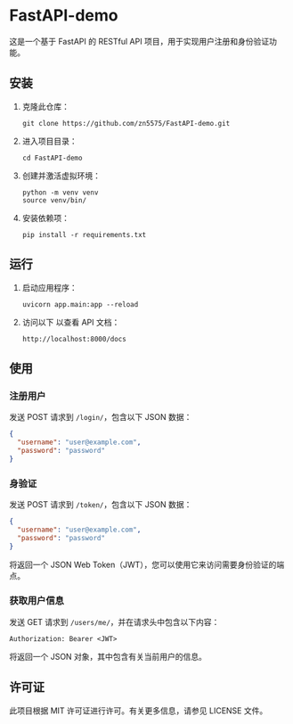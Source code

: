 # FastAPI-demo

这是一个基于 FastAPI 的 RESTful API 项目，用于实现用户注册和身份验证功能。

## 安装

1. 克隆此仓库：

   ```
   git clone https://github.com/zn5575/FastAPI-demo.git
   ```

2. 进入项目目录：

   ```
   cd FastAPI-demo
   ```

3. 创建并激活虚拟环境：

   ```
   python -m venv venv
   source venv/bin/
   ```

4. 安装依赖项：

   ```
   pip install -r requirements.txt
   ```

## 运行

1. 启动应用程序：

   ```
   uvicorn app.main:app --reload
   ```

2. 访问以下 以查看 API 文档：

   ```
   http://localhost:8000/docs
   ```

## 使用

### 注册用户

发送 POST 请求到 `/login/`，包含以下 JSON 数据：

```json
{
  "username": "user@example.com",
  "password": "password"
}
```

### 身验证

发送 POST 请求到 `/token/`，包含以下 JSON 数据：

```json
{
  "username": "user@example.com",
  "password": "password"
}
```

将返回一个 JSON Web Token（JWT），您可以使用它来访问需要身份验证的端点。

### 获取用户信息

发送 GET 请求到 `/users/me/`，并在请求头中包含以下内容：

```
Authorization: Bearer <JWT>
```

将返回一个 JSON 对象，其中包含有关当前用户的信息。

## 许可证

此项目根据 MIT 许可证进行许可。有关更多信息，请参见 LICENSE 文件。
